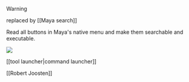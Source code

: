 
> [!warning]
> replaced by [[Maya search]]

Read all buttons in Maya's native menu and make them searchable and executable. 

![](https://raw.githubusercontent.com/robertjoosten/maya-command-search/refs/heads/master/docs/_images/commandSearchExample.gif)

[[tool launcher|command launcher]]

[[Robert Joosten]]